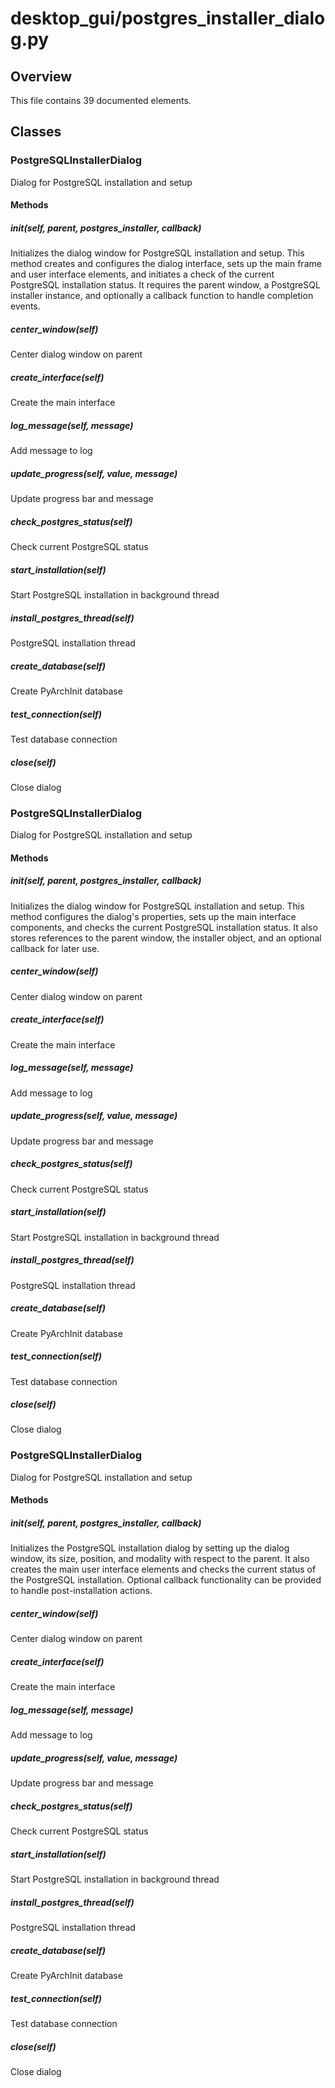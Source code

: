# desktop_gui/postgres_installer_dialog.py

## Overview

This file contains 39 documented elements.

## Classes

### PostgreSQLInstallerDialog

Dialog for PostgreSQL installation and setup

#### Methods

##### __init__(self, parent, postgres_installer, callback)

Initializes the dialog window for PostgreSQL installation and setup. This method creates and configures the dialog interface, sets up the main frame and user interface elements, and initiates a check of the current PostgreSQL installation status. It requires the parent window, a PostgreSQL installer instance, and optionally a callback function to handle completion events.

##### center_window(self)

Center dialog window on parent

##### create_interface(self)

Create the main interface

##### log_message(self, message)

Add message to log

##### update_progress(self, value, message)

Update progress bar and message

##### check_postgres_status(self)

Check current PostgreSQL status

##### start_installation(self)

Start PostgreSQL installation in background thread

##### install_postgres_thread(self)

PostgreSQL installation thread

##### create_database(self)

Create PyArchInit database

##### test_connection(self)

Test database connection

##### close(self)

Close dialog

### PostgreSQLInstallerDialog

Dialog for PostgreSQL installation and setup

#### Methods

##### __init__(self, parent, postgres_installer, callback)

Initializes the dialog window for PostgreSQL installation and setup. This method configures the dialog's properties, sets up the main interface components, and checks the current PostgreSQL installation status. It also stores references to the parent window, the installer object, and an optional callback for later use.

##### center_window(self)

Center dialog window on parent

##### create_interface(self)

Create the main interface

##### log_message(self, message)

Add message to log

##### update_progress(self, value, message)

Update progress bar and message

##### check_postgres_status(self)

Check current PostgreSQL status

##### start_installation(self)

Start PostgreSQL installation in background thread

##### install_postgres_thread(self)

PostgreSQL installation thread

##### create_database(self)

Create PyArchInit database

##### test_connection(self)

Test database connection

##### close(self)

Close dialog

### PostgreSQLInstallerDialog

Dialog for PostgreSQL installation and setup

#### Methods

##### __init__(self, parent, postgres_installer, callback)

Initializes the PostgreSQL installation dialog by setting up the dialog window, its size, position, and modality with respect to the parent. It also creates the main user interface elements and checks the current status of the PostgreSQL installation. Optional callback functionality can be provided to handle post-installation actions.

##### center_window(self)

Center dialog window on parent

##### create_interface(self)

Create the main interface

##### log_message(self, message)

Add message to log

##### update_progress(self, value, message)

Update progress bar and message

##### check_postgres_status(self)

Check current PostgreSQL status

##### start_installation(self)

Start PostgreSQL installation in background thread

##### install_postgres_thread(self)

PostgreSQL installation thread

##### create_database(self)

Create PyArchInit database

##### test_connection(self)

Test database connection

##### close(self)

Close dialog

